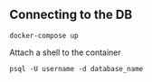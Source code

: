 ## Connecting to the DB

`docker-compose up`

Attach a shell to the container

`psql -U username -d database_name`